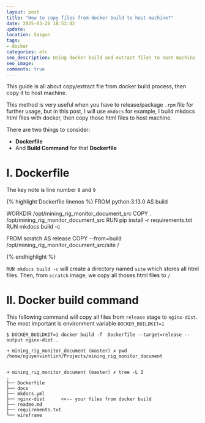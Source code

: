 ```yaml
---
layout: post
title: "How to copy files from docker build to host machine?"
date: 2025-03-26 18:53:42
update:
location: Saigon
tags:
- docker
categories: etc
seo_description: Using docker build and extract files to host machine
seo_image:
comments: true
---
```

This guide is all about copy/extract file from docker build process, then copy it to host machine.

This method is very useful when you have to release/package `.rpm` file for further usage, but in this post,
I will use `mkdocs` for example, I build mkdocs html files with docker, then copy those html files to host
machine.

There are two things to consider:
- **Dockerfile**
- And **Build Command** for that **Dockerfile**

# I. Dockerfile
The key note is line number `8` and `9`

{% highlight Dockerfile linenos %}
FROM python:3.13.0 AS build

WORKDIR /opt/mining_rig_monitor_document_src
COPY . /opt/mining_rig_monitor_document_src
RUN pip install -r requirements.txt
RUN mkdocs build -c

FROM scratch AS release
COPY --from=build /opt/mining_rig_monitor_document_src/site /

{% endhighlight %}

`RUN mkdocs build -c` will create a directory named `site` which stores all html files. Then, from `scratch` image, we copy all thoses  html files to `/`

# II. Docker build command
This following command will copy all files from `release` stage to `nginx-dist`. The most important is environment variable `DOCKER_BUILDKIT=1`

```shell
$ DOCKER_BUILDKIT=1 docker build -f  Dockerfile --target=release --output nginx-dist .
```

```text
➜ mining_rig_monitor_document (master) ✗ pwd
/home/nguyenvinhlinh/Projects/mining_rig_monitor_document


➜ mining_rig_monitor_document (master) ✗ tree -L 1
.
├── Dockerfile
├── docs
├── mkdocs.yml
├── nginx-dist      <<-- your files from docker build
├── readme.md
├── requirements.txt
└── wireframe

```
